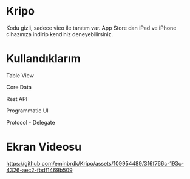 # Kripo
Kodu gizli, sadece vieo ile tanıtım var. App Store dan iPad ve iPhone cihazınıza indirip kendiniz deneyebilirsiniz.

# Kullandıklarım
<p>Table View</p>
<p>Core Data</p>
<p>Rest API</p>
<p>Programmatic UI</p>
<p>Protocol - Delegate</p>

# Ekran Videosu
https://github.com/eminbrdk/Kripo/assets/109954489/316f766c-193c-4326-aec2-fbdf1469b509

